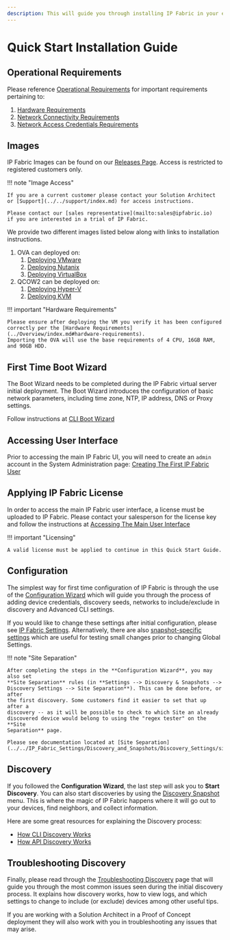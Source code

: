 ```yaml
---
description: This will guide you through installing IP Fabric in your environment.
---
```


# Quick Start Installation Guide

## Operational Requirements

Please reference [Operational Requirements](../Overview/index.md#operational-requirements) for important requirements pertaining to:

1. [Hardware Requirements](../Overview/index.md#hardware-requirements)
2. [Network Connectivity Requirements](../Overview/index.md#network-connectivity-requirements)
3. [Network Access Credentials Requirements](../Overview/index.md#network-access-credentials-requirements)

## Images

IP Fabric Images can be found on our [Releases Page](https://releases.ipfabric.io/ipfabric/current/).
Access is restricted to registered customers only.

!!! note "Image Access"

    If you are a current customer please contact your Solution Architect
    or [Support](../../support/index.md) for access instructions.

    Please contact our [sales representative](mailto:sales@ipfabric.io)
    if you are interested in a trial of IP Fabric.

We provide two different images listed below along with links to installation
instructions.

1. OVA can deployed on:
   1. [Deploying VMware](01-deployment.md#deploying-on-vmware-ova-virtual-machine)
   2. [Deploying Nutanix](01-deployment.md#deploying-a-virtual-machine-to-nutanix)
   3. [Deploying VirtualBox](01-deployment.md#deploying-a-virtual-machine-on-virtualbox)
2. QCOW2 can be deployed on:
   1. [Deploying Hyper-V](01-deployment.md#deploying-on-hyper-v-virtual-machine)
   2. [Deploying KVM](01-deployment.md#deploying-a-virtual-machine-on-kvm)

!!! important "Hardware Requirements"

    Please ensure after deploying the VM you verify it has been configured
    correctly per the [Hardware Requirements](../Overview/index.md#hardware-requirements).
    Importing the OVA will use the base requirements of 4 CPU, 16GB RAM,
    and 90GB HDD.

## First Time Boot Wizard

The Boot Wizard needs to be completed during the IP Fabric virtual server
initial deployment. The Boot Wizard introduces the configuration of basic
network parameters, including time zone, NTP, IP address, DNS or Proxy settings.

Follow instructions at [CLI Boot Wizard](02-boot_wizard.md)

## Accessing User Interface

Prior to accessing the main IP Fabric UI, you will need to create an `admin`
account in the System Administration
page: [Creating The First IP Fabric User](03-access_ui.md#accessing-the-main-user-interface)

## Applying IP Fabric License

In order to access the main IP Fabric user interface, a license must be uploaded
to IP Fabric. Please contact your salesperson for the license key and follow the
instructions
at [Accessing The Main User Interface](03-access_ui.md#accessing-the-main-user-interface)

!!! important "Licensing"

    A valid license must be applied to continue in this Quick Start Guide.

## Configuration

The simplest way for first time configuration of IP Fabric is through the use of
the [Configuration Wizard](04-configuration_wizard.md) which will guide you
through the process of adding device credentials, discovery seeds, networks
to include/exclude in discovery and Advanced CLI settings.

If you would like to change these settings after initial configuration,
please see [IP Fabric Settings](../../IP_Fabric_Settings/configuration_management.md). Alternatively, there
are also
[snapshot-specific settings](../../IP_Fabric_GUI/discovery_snapshot.md#snapshot-specific-settings)
which are useful for testing small changes prior to changing Global Settings.

!!! note "Site Separation"

    After completing the steps in the **Configuration Wizard**, you may also set
    **Site Separation** rules (in **Settings --> Discovery & Snapshots -->
    Discovery Settings --> Site Separation**). This can be done before, or after
    the first discovery. Some customers find it easier to set that up after a
    discovery -- as it will be possible to check to which Site an already
    discovered device would belong to using the "regex tester" on the **Site
    Separation** page.

    Please see documentation located at [Site Separation](../../IP_Fabric_Settings/Discovery_and_Snapshots/Discovery_Settings/site_separation.md).

## Discovery

If you followed the **Configuration Wizard**, the last step will ask you to
**Start Discovery**. You can also start discoveries by using the
[Discovery Snapshot](../../IP_Fabric_GUI/discovery_snapshot.md) menu. This is
where the magic of IP Fabric happens where it will go out to your devices, find
neighbors, and collect information.

Here are some great resources for explaining the Discovery process:

- [How CLI Discovery Works](../Overview/How_Discovery_Works/CLI_discovery.md)
- [How API Discovery Works](../Overview/How_Discovery_Works/API_discovery.md)

## Troubleshooting Discovery

Finally, please read through the
[Troubleshooting Discovery](../Overview/How_Discovery_Works/troubleshooting_discovery.md)
page that will guide you through the most common issues seen during the initial
discovery process. It explains how discovery works, how to view logs, and which
settings to change to include (or exclude) devices among other useful tips.

If you are working with a Solution Architect in a Proof of Concept deployment
they will also work with you in troubleshooting any issues that may arise.
